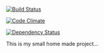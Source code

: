 [![Build Status](https://api.travis-ci.org/st8998/moments.png?branch=master)](https://travis-ci.org/st8998/moments)

[![Code Climate](https://codeclimate.com/github/st8998/moments.png)](https://codeclimate.com/github/st8998/moments)

[![Dependency Status](https://gemnasium.com/st8998/moments.png)](https://gemnasium.com/st8998/moments)

This is my small home made project...
